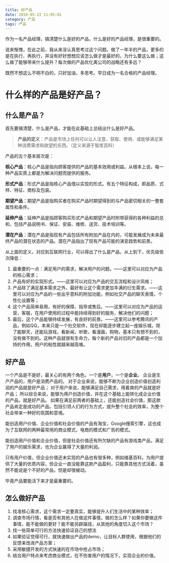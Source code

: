 ```yaml
---
title: 好产品
date: 2016-05-22 11:05:01
category: 产品
tags: 产品
---
```


作为一名产品经理，搞清楚什么是好的产品，什么是好的产品经理，是很重要的。

说来惭愧，在此之前，我从来没认真思考过这个问题。做了一年半的产品，更多的是在执行、再执行，并没有好好想想应该怎么做才是最好的，为什么要这么做；这么做了能够带来什么提升？每次做的产品优化离公司的战略还有多远？

既然不想这么不明不白的，只好加油，多思考。早日成为一名合格的产品经理。

# 什么样的产品是好产品？
## 什么是产品？
首先要搞清楚，什么是产品，才能在此基础上总结出什么是好产品。

> **产品的定义**：产品是市场上任何可以让人注意、获取、使用、或能够满足某种消费需求和欲望的东西。（定义来源于智库百科）

产品的五个基本层次是：

**核心产品**：核心产品是指向顾客提供的产品的基本效用或利益。从根本上说，每一种产品实质上都是为解决问题而提供的服务。

**形式产品**：形式产品是指核心产品借以实现的形式。有五个特征构成，即品质、式样、特征、商标及包装。

**期望产品**：期望产品是指购买者在购买产品时期望得到的与产品密切相关的一整套属性和条件。

**延伸产品**：延伸产品是指顾客购买形式产品和期望产品时附带获得的各种利益的总和，包括产品说明书、保证、安装、维修、送货、技术培训等。

**潜在产品**：潜在产品是指现有产品包括所有附加产品在内的，可能发展成为未来最终产品的潜在状态的产品。潜在产品指出了现有产品可能的演变趋势和前景。


从上面的定义，对应到互联网行业，可以得出了什么是产品，从上到下，优先级依次降低：
1. 最重要的一点：满足用户的需求，解决用户的问题。——这里可以对应为产品的核心需求；
2. 产品有好的实现形式。——这里可以对应为产品的交互流程和设计风格；
3. 产品除了满足基本需求之外，最好有让这个需求更加丰满的衍生需求。——这里可以对应为产品的一些出乎意料的附加功能，例如社交产品的聊天表情，个性化设置等；
4. 这个产品简单易用，有好的保障、指导或售后。——这里可以对应为产品的运营，客服，在用户使用的过程中能持续得到好的服务，解决他们的问题；
5. 最后，这个产品能够持续发展，有良好的前景。——这里可以参考腾讯的产品，例如QQ，本来只是一个社交软件，现在却能逐步建立起一座娱乐城，除了能聊天，还能玩游戏，看新闻，听歌，看漫画，购物，基本只有想不到的，没有做不到的。这种产品就很有生命力，每个新的产品对旧的产品都是一个加持的作用，用户的粘性就越来越高咯。

## 好产品
一个产品是不是好，最关心的有两个角色。一个是**用户**，一个是**企业**。
企业是生产产品的，用户是消费产品的。
对于企业来说，能够不断为企业创造价值创造利润的产品就是好产品；
对于用户来说，能够满足自己需求，用着爽的产品就是好产品；
所以综合来说，能够为用户创造价值，并在这个基础上能转化成企业价值的产品，就是好产品。
如果在满足前两者的基础上，还能创造社会价值，那这款产品肯定是成功的产品。包括引领人们的行为方式，提升整个社会的效率，为整个社会带来一种好的氛围和意境。

能创造用户价值、企业价值和社会价值的产品有淘宝，Google搜索引擎，这也成为了互联网的两种最常用的商业模式，电商的模式和广告的模式。

能创造用户价值和企业价值，但是社会价值还有所欠缺的产品有游戏类产品，满足了用户的娱乐需求，也为企业赢得了大量的利润。

只有用户价值，但企业价值还未实现的产品也有很多种，例如维基百科，为用户提供了大量的优质内容，但企业一直没能靠这款产品盈利，只能靠其他方式活着，虽然不能说是个不好的产品，但是却很被动。

毕竟产品要能活下来才是最重要的。

## 怎么做好产品
1. 找准核心需求，这个需求一定要真实，能够提升人们生活中的某种效率；
2. 调查市场行情，看是否有其他人在做这件事情，做的怎么样？如果你要做这件事情，能不能做的更好？能不能另辟蹊径，从其他的角度切入这个市场？
3. 找一些简单可行的方法快速验证自己的想法
4. 如果验证觉得可行，就快速做出产品的demo，让目标人群使用，根据他们的反馈来改进产品方案；
5. 采用敏捷开发的方式快速的在市场中抢占市场；
6. 结合用户特点来考虑商业模式，在不伤害用户的情况下，实现企业的价值。


